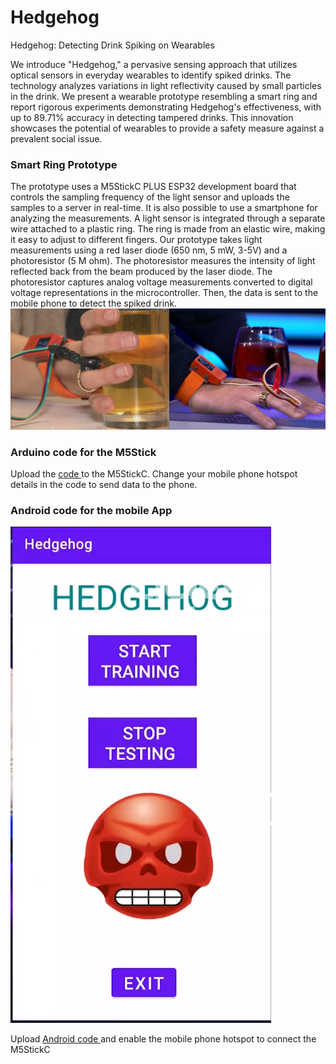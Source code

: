 # Hedgehog
Hedgehog: Detecting Drink Spiking on Wearables

We introduce "Hedgehog," a pervasive sensing approach that utilizes optical sensors in everyday wearables to identify spiked drinks. The technology analyzes variations in light reflectivity caused by small particles in the drink. We present a wearable prototype resembling a smart ring and report rigorous experiments demonstrating Hedgehog's effectiveness, with up to 89.71% accuracy in detecting tampered drinks. This innovation showcases the potential of wearables to provide a safety measure against a prevalent social issue.

### Smart Ring Prototype ###
The prototype uses a M5StickC PLUS ESP32 development board that controls the sampling frequency of the light sensor and uploads the samples to a server in real-time. It is also possible to use a smartphone for analyzing the measurements. A light sensor is integrated through a separate wire attached to a plastic ring. The ring is made from an elastic wire, making it easy to adjust to different fingers. Our prototype takes light measurements using a red laser diode (650 nm, 5 mW, 3-5V) and a photoresistor (5 M ohm). The photoresistor measures the intensity of light reflected back from the beam produced by the laser diode. The photoresistor captures analog voltage measurements converted to digital voltage representations in the microcontroller. Then, the data is sent to the mobile phone to detect the spiked drink.
![Figure 1:](https://github.com/ldmohan/Hedgehog/blob/main/fig1.png)
### Arduino code for the M5Stick ###
Upload the [code ](https://github.com/ldmohan/Hedgehog/blob/main/M5cPlusRedLaserHedgehog.rar) to the M5StickC. Change your  mobile phone hotspot details in the code to send data to the phone. 

### Android code for the mobile App ###
![Figure 2:](https://github.com/ldmohan/Hedgehog/blob/main/app.png)

Upload [Android code ](https://github.com/ldmohan/Hedgehog/blob/main/Drink_Spike_Server-2.rar) and enable the mobile phone hotspot to connect the M5StickC

